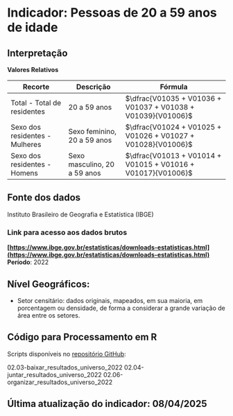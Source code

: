 # Indicador: Pessoas de 20 a 59 anos de idade

## Interpretação

**Valores Relativos**

|Recorte|Descrição  |Fórmula
|--|--|--|
|Total - Total de residentes|20 a 59 anos|$\dfrac{V01035 + V01036 + V01037 + V01038 + V01039}{V01006}$|
|Sexo dos residentes - Mulheres|Sexo feminino, 20 a 59 anos|$\dfrac{V01024 + V01025 + V01026 + V01027 + V01028}{V01006}$|
|Sexo dos residentes - Homens|Sexo masculino, 20 a 59 anos|$\dfrac{V01013 + V01014 + V01015 + V01016 + V01017}{V01006}$|


## Fonte dos dados
Instituto Brasileiro de Geografia e Estatística (IBGE)

### Link para acesso aos dados brutos
**[https://www.ibge.gov.br/estatisticas/downloads-estatisticas.html](https://www.ibge.gov.br/estatisticas/downloads-estatisticas.html)**
**Período**: 2022

## Nível Geográficos:

 - Setor censitário: dados originais, mapeados, em sua maioria, em porcentagem ou densidade, de forma a considerar a grande variação de área entre os setores.

## Código para Processamento em R
Scripts disponíveis no [repositório GitHub](https://github.com/cem-usp/georedus):

02.03-baixar_resultados_universo_2022
02.04-juntar_resultados_universo_2022
02.06-organizar_resultados_universo_2022

## Última atualização do indicador: 08/04/2025
